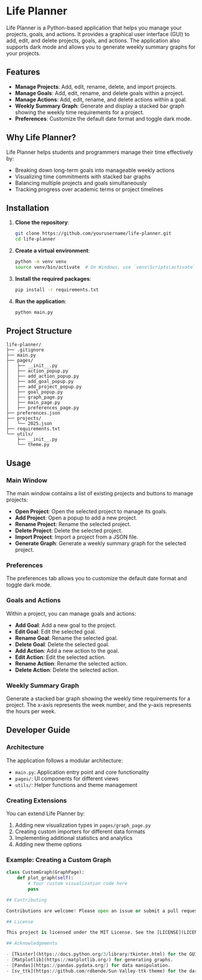 # Life Planner

Life Planner is a Python-based application that helps you manage your projects, goals, and actions. It provides a graphical user interface (GUI) to add, edit, and delete projects, goals, and actions. The application also supports dark mode and allows you to generate weekly summary graphs for your projects.

## Features

- **Manage Projects**: Add, edit, rename, delete, and import projects.
- **Manage Goals**: Add, edit, rename, and delete goals within a project.
- **Manage Actions**: Add, edit, rename, and delete actions within a goal.
- **Weekly Summary Graph**: Generate and display a stacked bar graph showing the weekly time requirements for a project.
- **Preferences**: Customize the default date format and toggle dark mode.

## Why Life Planner?

Life Planner helps students and programmers manage their time effectively by:
- Breaking down long-term goals into manageable weekly actions
- Visualizing time commitments with stacked bar graphs
- Balancing multiple projects and goals simultaneously
- Tracking progress over academic terms or project timelines

## Installation

1. **Clone the repository**:
    ```sh
    git clone https://github.com/yourusername/life-planner.git
    cd life-planner
    ```

2. **Create a virtual environment**:
    ```sh
    python -m venv venv
    source venv/bin/activate  # On Windows, use `venv\Scripts\activate`
    ```

3. **Install the required packages**:
    ```sh
    pip install -r requirements.txt
    ```

4. **Run the application**:
    ```sh
    python main.py
    ```

## Project Structure

```
life-planner/
├── .gitignore
├── main.py
├── pages/
│   ├── __init__.py
│   ├── action_popup.py
│   ├── add_action_popup.py
│   ├── add_goal_popup.py
│   ├── add_project_popup.py
│   ├── goal_popup.py
│   ├── graph_page.py
│   ├── main_page.py
│   ├── preferences_page.py
├── preferences.json
├── projects/
│   └── 2025.json
├── requirements.txt
└── utils/
    ├── __init__.py
    └── theme.py
```

## Usage

### Main Window

The main window contains a list of existing projects and buttons to manage projects:

- **Open Project**: Open the selected project to manage its goals.
- **Add Project**: Open a popup to add a new project.
- **Rename Project**: Rename the selected project.
- **Delete Project**: Delete the selected project.
- **Import Project**: Import a project from a JSON file.
- **Generate Graph**: Generate a weekly summary graph for the selected project.

### Preferences

The preferences tab allows you to customize the default date format and toggle dark mode.

### Goals and Actions

Within a project, you can manage goals and actions:

- **Add Goal**: Add a new goal to the project.
- **Edit Goal**: Edit the selected goal.
- **Rename Goal**: Rename the selected goal.
- **Delete Goal**: Delete the selected goal.
- **Add Action**: Add a new action to the goal.
- **Edit Action**: Edit the selected action.
- **Rename Action**: Rename the selected action.
- **Delete Action**: Delete the selected action.

### Weekly Summary Graph

Generate a stacked bar graph showing the weekly time requirements for a project. The x-axis represents the week number, and the y-axis represents the hours per week.

## Developer Guide

### Architecture
The application follows a modular architecture:
- `main.py`: Application entry point and core functionality
- `pages/`: UI components for different views
- `utils/`: Helper functions and theme management

### Creating Extensions
You can extend Life Planner by:
1. Adding new visualization types in `pages/graph_page.py`
2. Creating custom importers for different data formats
3. Implementing additional statistics and analytics
4. Adding new theme options

### Example: Creating a Custom Graph
```python
class CustomGraph(GraphPage):
    def plot_graph(self):
        # Your custom visualization code here
        pass

## Contributing

Contributions are welcome! Please open an issue or submit a pull request for any improvements or bug fixes.

## License

This project is licensed under the MIT License. See the [LICENSE](LICENSE) file for details.

## Acknowledgements

- [Tkinter](https://docs.python.org/3/library/tkinter.html) for the GUI.
- [Matplotlib](https://matplotlib.org/) for generating graphs.
- [Pandas](https://pandas.pydata.org/) for data manipulation.
- [sv_ttk](https://github.com/rdbende/Sun-Valley-ttk-theme) for the dark mode theme.